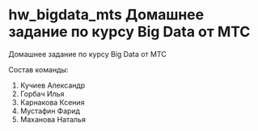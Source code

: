 # hw_bigdata_mts Домашнее задание по курсу Big Data от МТС
Домашнее задание по курсу Big Data от МТС

Состав команды:
1. Кучиев Александр
2. Горбач Илья
3. Карнакова Ксения
4. Мустафин Фарид
5. Маханова Наталья
